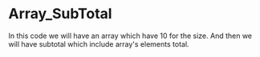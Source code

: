 # Array_SubTotal
In this code we will have an array which have 10 for the size. And then we will have subtotal which include array's elements total.
